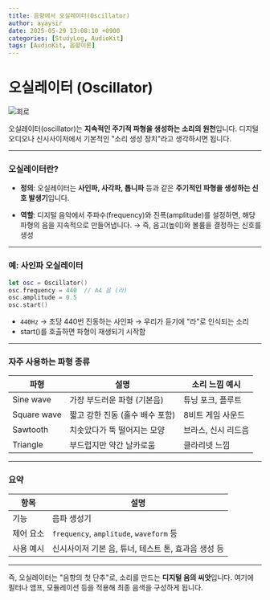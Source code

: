 ```yaml
---
title: 음향에서 오실레이터(Oscillator)
author: ayaysir
date: 2025-05-29 13:08:10 +0900
categories: [StudyLog, AudioKit]
tags: [AudioKit, 음향이론]
---
```



# 오실레이터 (Oscillator)

![회로](https://www.allaboutcircuits.com/uploads/articles/phase-shift-oscillator.jpg)

오실레이터(oscillator)는 **지속적인 주기적 파형을 생성하는 소리의 원천**입니다.
디지털 오디오나 신시사이저에서 기본적인 "소리 생성 장치"라고 생각하시면 됩니다.

---

### 오실레이터란?

* **정의**:
  오실레이터는 **사인파, 사각파, 톱니파** 등과 같은 **주기적인 파형을 생성하는 신호 발생기**입니다.

* **역할**:
  디지털 음악에서 주파수(frequency)와 진폭(amplitude)를 설정하면, 해당 파형의 음을 지속적으로 만들어냅니다.
  → 즉, 음고(높이)와 볼륨을 결정하는 신호를 생성

---

### 예: 사인파 오실레이터

```swift
let osc = Oscillator()
osc.frequency = 440  // A4 음 (라)
osc.amplitude = 0.5
osc.start()
```

* `440Hz` → 초당 440번 진동하는 사인파 → 우리가 듣기에 "라"로 인식되는 소리
* start()를 호출하면 파형이 재생되기 시작함

---

### 자주 사용하는 파형 종류

| 파형          | 설명                  | 소리 느낌 예시    |
| ----------- | ------------------- | ----------- |
| Sine wave   | 가장 부드러운 파형 (기본음)    | 튜닝 포크, 플루트  |
| Square wave | 짧고 강한 진동 (홀수 배수 포함) | 8비트 게임 사운드  |
| Sawtooth    | 치솟았다가 뚝 떨어지는 모양     | 브라스, 신시 리드음 |
| Triangle    | 부드럽지만 약간 날카로움       | 클라리넷 느낌     |

---

### 요약

| 항목    | 설명                                     |
| ----- | -------------------------------------- |
| 기능    | 음파 생성기                                 |
| 제어 요소 | `frequency`, `amplitude`, `waveform` 등 |
| 사용 예시 | 신시사이저 기본 음, 튜너, 테스트 톤, 효과음 생성 등        |

---

즉, 오실레이터는 "음향의 첫 단추"로, 소리를 만드는 **디지털 음의 씨앗**입니다.
여기에 필터나 앰프, 모듈레이션 등을 적용해 최종 음색을 구성하게 됩니다.
